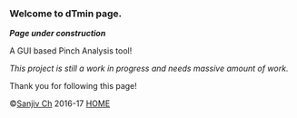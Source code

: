 ### Welcome to dTmin page.

***Page under construction*** 

A GUI based Pinch Analysis tool!

*This project is still a work in progress and needs massive amount of work.*

Thank you for following this page!

©[Sanjiv Ch](https://www.linkedin.com/in/sanjivch09) 2016-17  [HOME](https://sanjivch.github.io/)

